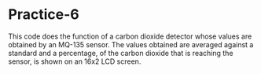 # Practice-6
This code does the function of a carbon dioxide detector whose values are obtained by an MQ-135 sensor. The values obtained are averaged against a standard and a percentage, of the carbon dioxide that is reaching the sensor, is shown on an 16x2 LCD screen.
